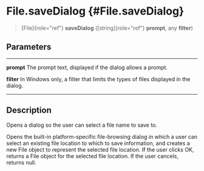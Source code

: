 File.saveDialog {#File.saveDialog}
===============

> [File]{role="ref"} **saveDialog** ([string]{role="ref"} **prompt**,
> any **filter**)

Parameters
----------

  ------------ -------------------------------------------------------------
  **prompt**   The prompt text, displayed if the dialog allows a prompt.

  **filter**   In Windows only, a filter that limits the types of files
               displayed in the dialog.
  ------------ -------------------------------------------------------------

Description
-----------

Opens a dialog so the user can select a file name to save to.

Opens the built-in platform-specific file-browsing dialog in which a
user can select an existing file location to which to save information,
and creates a new File object to represent the selected file location.
If the user clicks OK, returns a File object for the selected file
location. If the user cancels, returns null.
